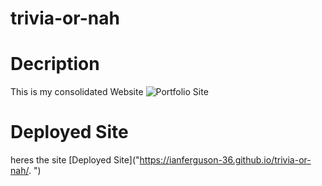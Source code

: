 # trivia-or-nah

# Decription

This is my consolidated Website
![Portfolio  Site](./assets/photos/)

# Deployed Site

heres the site
[Deployed Site]("https://ianferguson-36.github.io/trivia-or-nah/. ")
